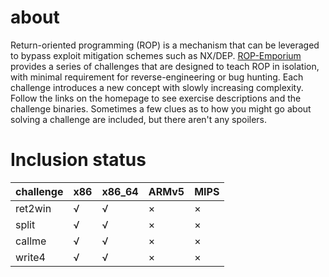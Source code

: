 # about
Return-oriented programming (ROP) is a mechanism that can be leveraged to bypass exploit mitigation schemes such as NX/DEP. 
[ROP-Emporium ](https://ropemporium.com/) provides a series of challenges that are designed to teach ROP in isolation, with minimal requirement for reverse-engineering or bug hunting. Each challenge introduces a new concept with slowly increasing complexity. 
Follow the links on the homepage to see exercise descriptions and the challenge binaries. Sometimes a few clues as to how you might go about solving a challenge are included, but there aren't any spoilers.

# Inclusion status

|   challenge   |           x86 |       x86_64  |      ARMv5    |   MIPS        |
| ------------- | ------------- | ------------- | ------------- | ------------- |
| ret2win       |             √ | √             | ×             | ×             |
| split         |             √ | √             | ×             | ×             |
|  callme       |             √ | √             | ×             | ×             |
| write4        |             √ | √             | ×             | ×             |
